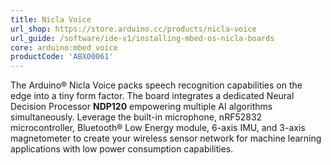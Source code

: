 ```yaml
---
title: Nicla Voice
url_shop: https://store.arduino.cc/products/nicla-voice
url_guide: /software/ide-v1/installing-mbed-os-nicla-boards
core: arduino:mbed_voice
productCode: 'ABX00061'
---
```


The Arduino® Nicla Voice packs speech recognition capabilities on the edge into a tiny form factor. The board integrates a dedicated Neural Decision Processor **NDP120** empowering multiple AI algorithms simultaneously. Leverage the built-in microphone, nRF52832 microcontroller, Bluetooth® Low Energy module, 6-axis IMU, and 3-axis magnetometer to create your wireless sensor network for machine learning applications with low power consumption capabilities.
